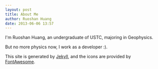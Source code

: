 ```yaml
---
layout: post
title: About Me
author: Ruoshan Huang
date: 2013-06-06 13:57
---
```


I'm Ruoshan Huang, an undergraduate of USTC, majoring in Geophysics.

But no more physics now, I work as a developer :).

This site is generated by [Jekyll](http://jekyllrb.com), and the icons are provided
by [FontAwesome](http://fortawesome.github.io/Font-Awesome/).
